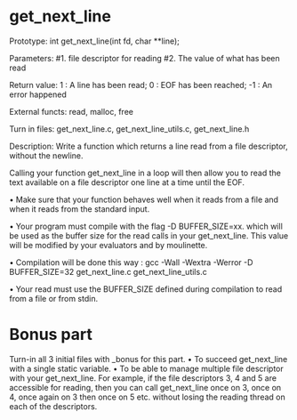 # get_next_line

Prototype: int get_next_line(int fd, char **line);

Parameters: #1. file descriptor for reading #2. The value of what has been read 

Return value: 1 : A line has been read; 0 : EOF has been reached; -1 : An error happened

External functs: read, malloc, free

Turn in files: get_next_line.c, get_next_line_utils.c, get_next_line.h

Description: Write a function which returns a line read from a file descriptor, without the newline.

Calling your function get_next_line in a loop will then allow you to read the text available on a file descriptor one line at a time until the EOF.

• Make sure that your function behaves well when it reads from a file and when it
reads from the standard input.

• Your program must compile with the flag -D BUFFER_SIZE=xx. which will be used
as the buffer size for the read calls in your get_next_line. This value will be
modified by your evaluators and by moulinette.

• Compilation will be done this way : gcc -Wall -Wextra -Werror -D BUFFER_SIZE=32
get_next_line.c get_next_line_utils.c

• Your read must use the BUFFER_SIZE defined during compilation to read from
a file or from stdin.

# Bonus part

Turn-in all 3 initial files with _bonus for this part.
• To succeed get_next_line with a single static variable.
• To be able to manage multiple file descriptor with your get_next_line. For example, if the file descriptors 3, 4 and 5 are accessible for reading, then you can call
get_next_line once on 3, once on 4, once again on 3 then once on 5 etc. without
losing the reading thread on each of the descriptors.
